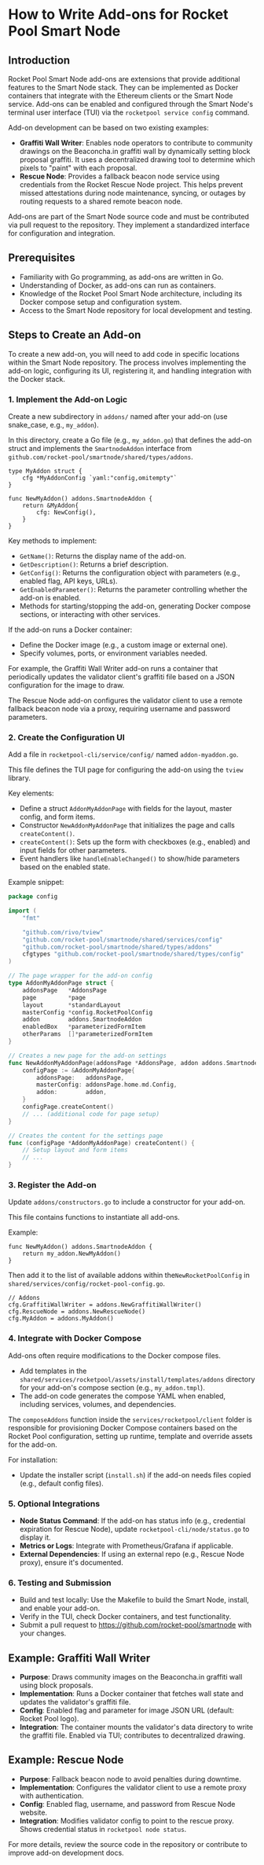 # How to Write Add-ons for Rocket Pool Smart Node

## Introduction

Rocket Pool Smart Node add-ons are extensions that provide additional features to the Smart Node stack. They can be implemented as Docker containers that integrate with the Ethereum clients or the Smart Node service. Add-ons can be enabled and configured through the Smart Node's terminal user interface (TUI) via the `rocketpool service config` command.

Add-on development can be based on two existing examples:
- **Graffiti Wall Writer**: Enables node operators to contribute to community drawings on the Beaconcha.in graffiti wall by dynamically setting block proposal graffiti. It uses a decentralized drawing tool to determine which pixels to "paint" with each proposal.
- **Rescue Node**: Provides a fallback beacon node service using credentials from the Rocket Rescue Node project. This helps prevent missed attestations during node maintenance, syncing, or outages by routing requests to a shared remote beacon node.

Add-ons are part of the Smart Node source code and must be contributed via pull request to the repository. They implement a standardized interface for configuration and integration.

## Prerequisites

- Familiarity with Go programming, as add-ons are written in Go.
- Understanding of Docker, as add-ons can run as containers.
- Knowledge of the Rocket Pool Smart Node architecture, including its Docker compose setup and configuration system.
- Access to the Smart Node repository for local development and testing.

## Steps to Create an Add-on

To create a new add-on, you will need to add code in specific locations within the Smart Node repository. The process involves implementing the add-on logic, configuring its UI, registering it, and handling integration with the Docker stack.

### 1. Implement the Add-on Logic

Create a new subdirectory in `addons/` named after your add-on (use snake_case, e.g., `my_addon`).

In this directory, create a Go file (e.g., `my_addon.go`) that defines the add-on struct and implements the `SmartnodeAddon` interface from `github.com/rocket-pool/smartnode/shared/types/addons`.

```
type MyAddon struct {
    cfg *MyAddonConfig `yaml:"config,omitempty"`
}

func NewMyAddon() addons.SmartnodeAddon {
    return &MyAddon{
        cfg: NewConfig(),
    }
}
```

Key methods to implement:
- `GetName()`: Returns the display name of the add-on.
- `GetDescription()`: Returns a brief description.
- `GetConfig()`: Returns the configuration object with parameters (e.g., enabled flag, API keys, URLs).
- `GetEnabledParameter()`: Returns the parameter controlling whether the add-on is enabled.
- Methods for starting/stopping the add-on, generating Docker compose sections, or interacting with other services.

If the add-on runs a Docker container:
- Define the Docker image (e.g., a custom image or external one).
- Specify volumes, ports, or environment variables needed.

For example, the Graffiti Wall Writer add-on runs a container that periodically updates the validator client's graffiti file based on a JSON configuration for the image to draw.

The Rescue Node add-on configures the validator client to use a remote fallback beacon node via a proxy, requiring username and password parameters.

### 2. Create the Configuration UI

Add a file in `rocketpool-cli/service/config/` named `addon-myaddon.go`.

This file defines the TUI page for configuring the add-on using the `tview` library.

Key elements:
- Define a struct `AddonMyAddonPage` with fields for the layout, master config, and form items.
- Constructor `NewAddonMyAddonPage` that initializes the page and calls `createContent()`.
- `createContent()`: Sets up the form with checkboxes (e.g., enabled) and input fields for other parameters.
- Event handlers like `handleEnableChanged()` to show/hide parameters based on the enabled state.

Example snippet:

```go
package config

import (
	"fmt"

	"github.com/rivo/tview"
	"github.com/rocket-pool/smartnode/shared/services/config"
	"github.com/rocket-pool/smartnode/shared/types/addons"
	cfgtypes "github.com/rocket-pool/smartnode/shared/types/config"
)

// The page wrapper for the add-on config
type AddonMyAddonPage struct {
	addonsPage   *AddonsPage
	page         *page
	layout       *standardLayout
	masterConfig *config.RocketPoolConfig
	addon        addons.SmartnodeAddon
	enabledBox   *parameterizedFormItem
	otherParams  []*parameterizedFormItem
}

// Creates a new page for the add-on settings
func NewAddonMyAddonPage(addonsPage *AddonsPage, addon addons.SmartnodeAddon) *AddonMyAddonPage {
	configPage := &AddonMyAddonPage{
		addonsPage:   addonsPage,
		masterConfig: addonsPage.home.md.Config,
		addon:        addon,
	}
	configPage.createContent()
	// ... (additional code for page setup)
}

// Creates the content for the settings page
func (configPage *AddonMyAddonPage) createContent() {
	// Setup layout and form items
	// ...
}
```

### 3. Register the Add-on

Update `addons/constructors.go` to include a constructor for your add-on.

This file contains functions to instantiate all add-ons.

Example: 
```
func NewMyAddon() addons.SmartnodeAddon {
    return my_addon.NewMyAddon()
}
``` 

Then add it to the list of available addons within the`NewRocketPoolConfig` in `shared/services/config/rocket-pool-config.go`.

```
// Addons
cfg.GraffitiWallWriter = addons.NewGraffitiWallWriter()
cfg.RescueNode = addons.NewRescueNode()
cfg.MyAddon = addons.MyAddon()
```

### 4. Integrate with Docker Compose

Add-ons often require modifications to the Docker compose files.

- Add templates in the `shared/services/rocketpool/assets/install/templates/addons` directory for your add-on's compose section (e.g., `my_addon.tmpl`).
- The add-on code generates the compose YAML when enabled, including services, volumes, and dependencies.

The `composeAddons` function inside the `services/rocketpool/client` folder is responsible for provisioning Docker Compose containers based on the Rocket Pool configuration, setting up runtime, template and override assets for the add-on. 

For installation:
- Update the installer script (`install.sh`) if the add-on needs files copied (e.g., default config files).

### 5. Optional Integrations

- **Node Status Command**: If the add-on has status info (e.g., credential expiration for Rescue Node), update `rocketpool-cli/node/status.go` to display it.
- **Metrics or Logs**: Integrate with Prometheus/Grafana if applicable.
- **External Dependencies**: If using an external repo (e.g., Rescue Node proxy), ensure it's documented.

### 6. Testing and Submission

- Build and test locally: Use the Makefile to build the Smart Node, install, and enable your add-on.
- Verify in the TUI, check Docker containers, and test functionality.
- Submit a pull request to https://github.com/rocket-pool/smartnode with your changes.

## Example: Graffiti Wall Writer

- **Purpose**: Draws community images on the Beaconcha.in graffiti wall using block proposals.
- **Implementation**: Runs a Docker container that fetches wall state and updates the validator's graffiti file.
- **Config**: Enabled flag and parameter for image JSON URL (default: Rocket Pool logo).
- **Integration**: The container mounts the validator's data directory to write the graffiti file. Enabled via TUI; contributes to decentralized drawing.

## Example: Rescue Node

- **Purpose**: Fallback beacon node to avoid penalties during downtime.
- **Implementation**: Configures the validator client to use a remote proxy with authentication.
- **Config**: Enabled flag, username, and password from Rescue Node website.
- **Integration**: Modifies validator config to point to the rescue proxy. Shows credential status in `rocketpool node status`.

For more details, review the source code in the repository or contribute to improve add-on development docs.